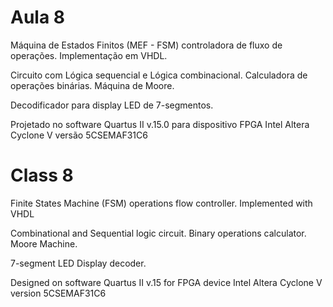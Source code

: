# Aula 8

Máquina de Estados Finitos (MEF - FSM) controladora de fluxo de operações. Implementação em VHDL.

Circuito com Lógica sequencial e Lógica combinacional. Calculadora de operações binárias. Máquina de Moore.

Decodificador para display LED de 7-segmentos.

Projetado no software Quartus II v.15.0 para dispositivo FPGA Intel Altera Cyclone V versão 5CSEMAF31C6

# Class 8

Finite States Machine (FSM) operations flow controller. Implemented with VHDL

Combinational and Sequential logic circuit. Binary operations calculator. Moore Machine.

7-segment LED Display decoder.

Designed on software Quartus II v.15 for FPGA device Intel Altera Cyclone V version 5CSEMAF31C6
